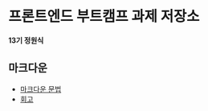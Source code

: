 # 프론트엔드 부트캠프 과제 저장소

**13기 정원식**

## 마크다운

- [마크다운 문법](./src/md/markdown.md)
- [회고](./src/md/retrospect.md)
